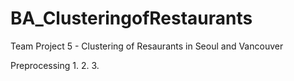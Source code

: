 # BA_ClusteringofRestaurants
 Team Project 5 - Clustering of Resaurants in Seoul and Vancouver

Preprocessing
1. 
2.
3.

